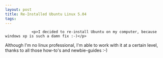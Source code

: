 ```yaml
---
layout: post
title: Re-Installed Ubuntu Linux 5.04
tags:
---
```



                <p>I decided to re-install Ubuntu on my computer, because windows xp is such a damn fix :-)</p>
<p>Although I'm no linux professional, I'm able to work with it at a certain level, thanks to all those how-to's and newbie-guides :-)</p>
